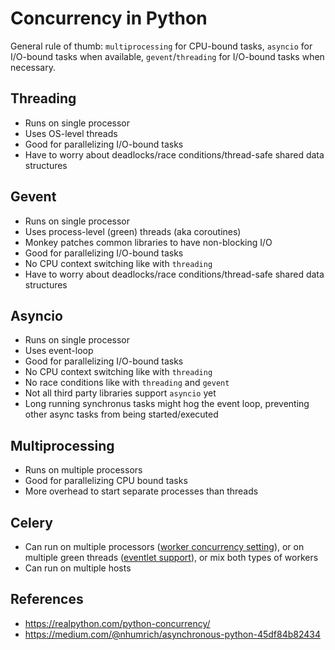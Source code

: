 # Concurrency in Python

General rule of thumb: `multiprocessing` for CPU-bound tasks, `asyncio` for 
I/O-bound tasks when available, `gevent`/`threading` for I/O-bound tasks when
necessary. 

## Threading
- Runs on single processor
- Uses OS-level threads
- Good for parallelizing I/O-bound tasks
- Have to worry about deadlocks/race conditions/thread-safe shared data
  structures

## Gevent
- Runs on single processor
- Uses process-level (green) threads (aka coroutines)
- Monkey patches common libraries to have non-blocking I/O
- Good for parallelizing I/O-bound tasks
- No CPU context switching like with `threading`
- Have to worry about deadlocks/race conditions/thread-safe shared data
  structures

## Asyncio
- Runs on single processor
- Uses event-loop
- Good for parallelizing I/O-bound tasks
- No CPU context switching like with `threading`
- No race conditions like with `threading` and `gevent`
- Not all third party libraries support `asyncio` yet
- Long running synchronus tasks might hog the event loop, preventing
  other async tasks from being started/executed

## Multiprocessing
- Runs on multiple processors
- Good for parallelizing CPU bound tasks
- More overhead to start separate processes than threads

## Celery
- Can run on multiple processors ([worker concurrency setting](https://docs.celeryproject.org/en/stable/userguide/workers.html#concurrency)),
  or on multiple green threads ([eventlet support](https://docs.celeryproject.org/en/stable/userguide/concurrency/eventlet.html)),
  or mix both types of workers
- Can run on multiple hosts

## References

- https://realpython.com/python-concurrency/
- https://medium.com/@nhumrich/asynchronous-python-45df84b82434
